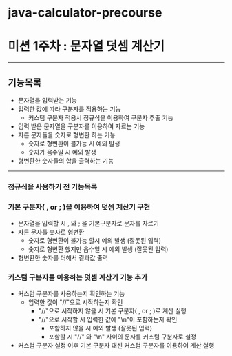 # java-calculator-precourse

# 미션 1주차 : 문자열 덧셈 계산기

---

## 기능목록

- 문자열을 입력받는 기능
- 입력한 값에 따라 구분자를 적용하는 기능
  - 커스텀 구분자 적용시 정규식을 이용하여 구분자 추출 기능
- 입력 받은 문자열을 구분자를 이용하여 자르는 기능
- 자른 문자들을 숫자로 형변환 하는 기능
  - 숫자로 형변환이 불가능 시 예외 발생
  - 숫자가 음수일 시 예외 발생
- 형변환한 숫자들의 합을 출력하는 기능


---

### 정규식을 사용하기 전 기능목록
### 기본 구분자( , or ; )을 이용하여 덧셈 계산기 구현
- 문자열을 입력할 시 , 와 ; 을 기본구분자로 문자를 자르기
- 자른 문자를 숫자로 형변환
   - 숫자로 형변환이 불가능 할시 예외 발생 (잘못된 입력)
   - 숫자로 형변환 했지만 음수일 시 예외 발생 (잘못된 입력)
- 형변환한 숫자를 더해서 결과값 출력

### 커스텀 구분자를 이용하는 덧셈 계산기 기능 추가
- 커스텀 구분자를 사용하는지 확인하는 기능
   - 입력한 값이 "//"으로 시작하는지 확인
       - "//"으로 시작하지 않을 시 기본 구분자( , or ; )로 계산 실행
       - "//"으로 시작할 시 입력한 값에 "\n"이 포함하는지 확인
           - 포함하지 않을 시 예외 발생 (잘못된 입력)
           - 포함할 시 "//" 와 "\n" 사이의 문자를 커스텀 구분자로 설정
- 커스텀 구분자 설정 이후 기본 구분자 대신 커스텀 구분자를 이용하여 계산 실행



